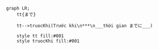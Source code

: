﻿```mermaid
graph LR;
	tt{まで}

	tt-->truocKhi(Trước khi\n***\n___thời gian までに___)

	style tt fill:#001
	style truocKhi fill:#001
```